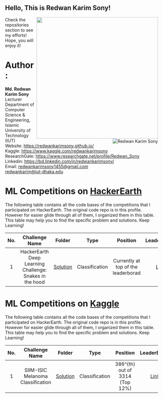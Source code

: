 ## Hello, This is Redwan Karim Sony!

[<img align="right" width="400" src="https://github-readme-stats.vercel.app/api?username=redwankarimsony&show_icons=true"/>](https://github.com/redwankarimsony/)


Check the repositories section to see my efforts! Hope, you will enjoy it!
<br/>
<p><img align='right' src="https://komarev.com/ghpvc/?username=redwankarimsony" alt="Redwan Karim Sony" /> </p>












# Author: 
**Md. Redwan Karim Sony** </br>
Lecturer </br>
Department of Computer Science & Engineering, </br>
Islamic University of Technology (IUT) </br>
Website: https://redwankarimsony.github.io/ </br>
Kaggle: https://www.kaggle.com/redwankarimsony </br>
ResearchGate: https://www.researchgate.net/profile/Redwan_Sony </br>
Linkedin: https://bd.linkedin.com/in/redwankarimsony/ </br>
Email: redwankarimsony1455@gmail.com<br>
	redwankarim@iut-dhaka.edu
	
	
# ML Competitions on [HackerEarth](https://www.hackerearth.com/challenges/)

The following table contains all the code bases of the competitions that I participated on HackerEarth. The original code repo is in this profile. However for easier glide through all of them, I organized them in this table. This table may help you to find the specific problem and solutions. Keep Learning!

| No. |                                  Challenge Name                                  |                                                                                           Folder                                                                                            |      Type      |                       Position                        | LeaderBoard |
| :-: | :------------------------------------------------------------------------------: | :-----------------------------------------------------------------------------------------------------------------------------------------------------------------------------------------: | :------------: | :---------------------------------------------------: | :---------: |
|  1  |           HackerEarth Deep Learning Challenge: Snakes in the hood         |         [Solution](https://github.com/redwankarimsony/hackerearth-snake-in-the-hood)         | Classification |       Currently at top of the leaderborad       | [Link](https://www.hackerearth.com/challenges/competitive/hackerearth-deep-learning-challenge-snake-breed-detection/leaderboard/identify-the-snake-breed-5-66d9a9f5/) |



# ML Competitions on [Kaggle](https://www.kaggle.com/)

The following table contains all the code bases of the competitions that I participated on HackerEarth. The original code repo is in this profile. However for easier glide through all of them, I organized them in this table. This table may help you to find the specific problem and solutions. Keep Learning!

| No. |                                  Challenge Name                                  |                                                                                           Folder                                                                                            |      Type      |                       Position                        | LeaderBoard |
| :-: | :------------------------------------------------------------------------------: | :-----------------------------------------------------------------------------------------------------------------------------------------------------------------------------------------: | :------------: | :---------------------------------------------------: | :---------: |
|  1  |           SIIM-ISIC Melanoma Classification         |         [Solution](https://github.com/redwankarimsony/SIIM-ISIC-Melanoma-Classification)         | Classification |       386^{th} out of 3314 (Top 12%)       | [Link](https://www.kaggle.com/c/siim-isic-melanoma-classification/leaderboard) |



